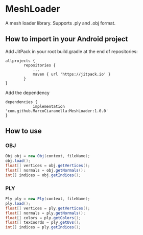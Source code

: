 # MeshLoader
A mesh loader library. Supports .ply and .obj format.

## How to import in your Android project
Add JitPack in your root build.gradle at the end of repositories:

```
allprojects {
		repositories {
			...
			maven { url 'https://jitpack.io' }
		}
}
```

Add the dependency

```
dependencies {
	        implementation 'com.github.MarcoCiaramella:MeshLoader:1.0.0'
}
```

## How to use

### OBJ

```java
Obj obj = new Obj(context, fileName);
obj.load();
float[] vertices = obj.getVertices();
float[] normals = obj.getNormals();
int[] indices = obj.getIndices();
```

### PLY

```java
Ply ply = new Ply(context, fileName);
ply.load();
float[] vertices = ply.getVertices();
float[] normals = ply.getNormals();
float[] colors = ply.getColors();
float[] texCoords = ply.getUvs();
int[] indices = ply.getIndices();
```
